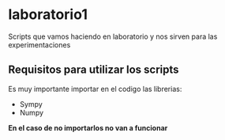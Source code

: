 # laboratorio1
Scripts que vamos haciendo en laboratorio y nos sirven para las experimentaciones

## Requisitos para utilizar los scripts

Es muy importante importar en el codigo las librerias:
* Sympy
* Numpy

**En el caso de no importarlos no van a funcionar**
